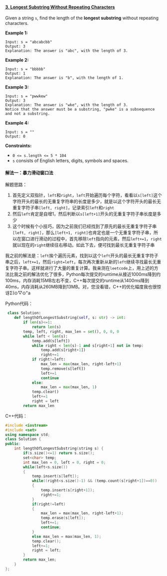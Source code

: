 #### [3. Longest Substring Without Repeating Characters](https://leetcode-cn.com/problems/longest-substring-without-repeating-characters/)

Given a string `s`, find the length of the **longest substring** without repeating characters.

**Example 1:**

```
Input: s = "abcabcbb"
Output: 3
Explanation: The answer is "abc", with the length of 3.
```

**Example 2:**

```
Input: s = "bbbbb"
Output: 1
Explanation: The answer is "b", with the length of 1.
```

**Example 3:**

```
Input: s = "pwwkew"
Output: 3
Explanation: The answer is "wke", with the length of 3.
Notice that the answer must be a substring, "pwke" is a subsequence and not a substring.
```

**Example 4:**

```
Input: s = ""
Output: 0
```

**Constraints:**

- `0 <= s.length <= 5 * 104`
- `s` consists of English letters, digits, symbols and spaces.

#### 解法一：暴力滑动窗口法

解题思路：

1. 首先定义双指针，`left`和`right`，`left`开始遍历每个字符，看看以`s[left]`这个字符开头的最长的无重复字符串的长度是多少，就是以这个字符开头的最长无重复字符子串`[left, right]`，记录索引`left`和`right`
2. 然后`left`肯定是自增1，然后判断以`s[left+1]`开头的无重复字符子串长度是多少
3. 这个时候有个小技巧，因为之前我们已经找到了原先的最长无重复字符子串`[left, right]`，那么`[left+1, right]`也肯定也是一个无重复字符子串，所以在窗口进行滑动的过程中，首先移除`left`指向的元素，然后`left+=1`，`right`就以现在的`right`继续往右移动。如此下去，便可找到最长无重复字符子串

我之前的解法是：`left`挨个遍历元素，找到以这个`left`开头的最长无重复字符子串之后，`left+=1`，然后`right=left`，每次再次重新从新的`left`继续寻找最长无重复字符子串。这样就进行了大量的重复计算。我亲测在`leetcode`上，用上述的方法比我之前的解法优化了很多，Python每次提交的runtime从接近1000ms降到约100ms，内存消耗15MB左右不变，C++每次提交的runtime从1400ms降到40ms，内存消耗从260MB降到13MB。对，您没看错，C++的优化幅度我也很惊讶Σ(⊙▽⊙"a

Python代码：

```python
 class Solution:
    def lengthOfLongestSubstring(self, s: str) -> int:
        if len(s)<=1:
            return len(s)
        temp, left, right, max_len = set(), 0, 0, 0
        while left < len(s):
            temp.add(s[left])
            while right < len(s)-1 and s[right+1] not in temp:
                temp.add(s[right+1])
                right+=1
            if right!=left:
                max_len = max(max_len, right-left+1)
                temp.remove(s[left])
                left+=1
                continue
            else:
                max_len = max(max_len, 1)
            temp.clear()
            left+=1
            right = left
        return max_len
```

C++代码：

```C++
#include <iostream>
#include <set>
using namespace std;
class Solution {
public:
    int lengthOfLongestSubstring(string s) {
        if(s.size()<=1) return s.size();
        set<char> temp;
        int max_len = 0, left = 0, right = 0;
        while(left<s.size())
        {
            temp.insert(s[left]);
            while((right<s.size()-1) && (temp.count(s[right+1])==0))
            {
                temp.insert(s[right+1]);
                right+=1;
            }
            if(right!=left)
            {
                max_len = max(max_len, right-left+1);
                temp.erase(s[left]);
                left+=1;
                continue;
            }
            else max_len = max(max_len, 1);
            temp.clear();
            left+=1;
            right = left;
        }
        return max_len;
    }
};
```